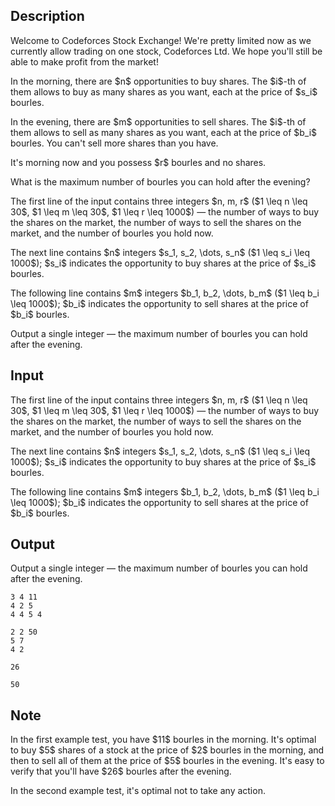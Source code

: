 ## Description

<div><p>Welcome to Codeforces Stock Exchange! We're pretty limited now as we currently allow trading on one stock, Codeforces Ltd. We hope you'll still be able to make profit from the market!</p><p>In the morning, there are $n$ opportunities to buy shares. The $i$-th of them allows to buy as many shares as you want, each at the price of $s_i$ bourles.</p><p>In the evening, there are $m$ opportunities to sell shares. The $i$-th of them allows to sell as many shares as you want, each at the price of $b_i$ bourles. You can't sell more shares than you have.</p><p>It's morning now and you possess $r$ bourles and no shares.</p><p>What is the maximum number of bourles you can hold after the evening?</p></div><div class="input-specification"><p>The first line of the input contains three integers $n, m, r$ ($1 \leq n \leq 30$, $1 \leq m \leq 30$, $1 \leq r \leq 1000$) — the number of ways to buy the shares on the market, the number of ways to sell the shares on the market, and the number of bourles you hold now.</p><p>The next line contains $n$ integers $s_1, s_2, \dots, s_n$ ($1 \leq s_i \leq 1000$); $s_i$ indicates the opportunity to buy shares at the price of $s_i$ bourles.</p><p>The following line contains $m$ integers $b_1, b_2, \dots, b_m$ ($1 \leq b_i \leq 1000$); $b_i$ indicates the opportunity to sell shares at the price of $b_i$ bourles.</p></div><div class="output-specification"><p>Output a single integer — the maximum number of bourles you can hold after the evening.</p></div>

## Input

<p>The first line of the input contains three integers $n, m, r$ ($1 \leq n \leq 30$, $1 \leq m \leq 30$, $1 \leq r \leq 1000$) — the number of ways to buy the shares on the market, the number of ways to sell the shares on the market, and the number of bourles you hold now.</p><p>The next line contains $n$ integers $s_1, s_2, \dots, s_n$ ($1 \leq s_i \leq 1000$); $s_i$ indicates the opportunity to buy shares at the price of $s_i$ bourles.</p><p>The following line contains $m$ integers $b_1, b_2, \dots, b_m$ ($1 \leq b_i \leq 1000$); $b_i$ indicates the opportunity to sell shares at the price of $b_i$ bourles.</p>

## Output

<p>Output a single integer — the maximum number of bourles you can hold after the evening.</p>





```input1
3 4 11
4 2 5
4 4 5 4
```




```input2
2 2 50
5 7
4 2
```




```output1
26
```




```output2
50
```



## Note

<p>In the first example test, you have $11$ bourles in the morning. It's optimal to buy $5$ shares of a stock at the price of $2$ bourles in the morning, and then to sell all of them at the price of $5$ bourles in the evening. It's easy to verify that you'll have $26$ bourles after the evening.</p><p>In the second example test, it's optimal not to take any action.</p>
